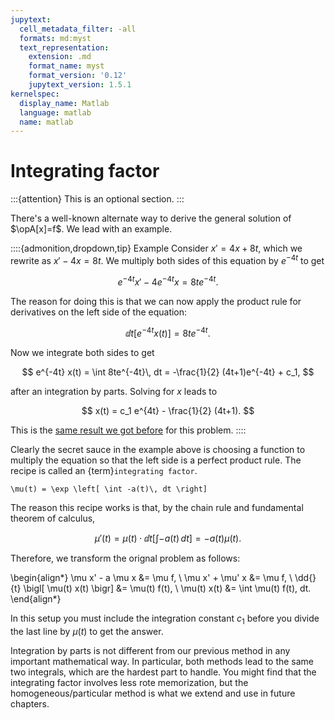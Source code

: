 ```yaml
---
jupytext:
  cell_metadata_filter: -all
  formats: md:myst
  text_representation:
    extension: .md
    format_name: myst
    format_version: '0.12'
    jupytext_version: 1.5.1
kernelspec:
  display_name: Matlab
  language: matlab
  name: matlab
---
```

# Integrating factor

:::{attention}
This is an optional section.
:::

There's a well-known alternate way to derive the general solution of $\opA[x]=f$. We lead with an example.

::::{admonition,dropdown,tip} Example
Consider $x'=4x+8t$, which we rewrite as $x'-4x=8t$. We multiply both sides of this equation by $e^{-4t}$ to get

$$
e^{-4t}x' - 4e^{-4t}x = 8te^{-4t}.
$$

The reason for doing this is that we can now apply the product rule for derivatives on the left side of the equation:

$$
\dd{}{t} \bigl[ e^{-4t} x(t) \bigr] = 8te^{-4t}.
$$

Now we integrate both sides to get

$$
e^{-4t} x(t) = \int 8te^{-4t}\, dt = -\frac{1}{2} (4t+1)e^{-4t} + c_1,
$$

after an integration by parts. Solving for $x$ leads to

$$
x(t) = c_1 e^{4t} - \frac{1}{2} (4t+1).
$$

This is the [same result we got before](example-firstlin-nonhomog) for this problem.
::::

Clearly the secret sauce in the example above is choosing a function to multiply the equation so that the left side is a perfect product rule. The recipe is called an {term}`integrating factor`.

````{proof:formula} Integrating factor
\mu(t) = \exp \left[ \int -a(t)\, dt \right]
````

The reason this recipe works is that, by the chain rule and fundamental theorem of calculus,

$$
\mu'(t) = \mu(t) \cdot \dd{}{t} \left[ \int -a(t)\, dt \right] = -a(t) \mu(t).
$$

Therefore, we transform the orignal problem as follows:

\begin{align*}
\mu  x' - a \mu x &= \mu f, \\ 
\mu  x' + \mu' x &= \mu f, \\ 
\dd{}{t} \bigl[ \mu(t) x(t) \bigr] &= \mu(t) f(t), \\ 
\mu(t) x(t) &= \int \mu(t) f(t)\, dt.
\end{align*}

In this setup you must include the integration constant $c_1$ before you divide the last line by $\mu(t)$ to get the answer.

Integration by parts is not different from our previous method in any important mathematical way. In particular, both methods lead to the same two integrals, which are the hardest part to handle. You might find that the integrating factor involves less rote memorization, but the homogeneous/particular method is what we extend and use in future chapters.
